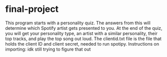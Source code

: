 # final-project
This program starts with a personality quiz. The answers from this will determine which Spotify artist gets presented to you. At the end of the quiz, you will get your personality type, an artist with a similar personality, their top tracks, and play the top song out loud. 
The clientid.txt file is the file that holds the client ID and client secret, needed to run spotipy. 
Instructions on importing: idk still trying to figure that out

